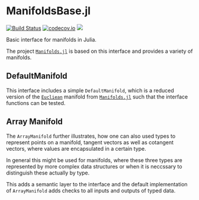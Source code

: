 # ManifoldsBase.jl

[![Build Status](https://travis-ci.org/JuliaNLSolvers/ManifoldsBase.jl.svg?branch=master)](https://travis-ci.org/JuliaNLSolvers/ManifoldsBase.jl/) [![codecov.io](http://codecov.io/github/JuliaNLSolvers/ManifoldsBase.jl/coverage.svg?branch=master)](https://codecov.io/gh/JuliaNLSolvers/ManifoldsBase.jl/)
[![](https://img.shields.io/badge/docs-dev-blue.svg)](https://julianlsolvers.github.io/Manifolds.jl/latest/)


Basic interface for manifolds in Julia.

The project [`Manifolds.jl`](https://github.com/JuliaNLSolvers/Manifolds.jl)
is based on this interface and provides a variety of manifolds.

## DefaultManifold

This interface includes a simple `DefaultManifold`, which is a reduced version
of the [`Eucliean`](https://github.com/JuliaNLSolvers/Manifolds.jl/blob/master/src/Euclidean.jl)
manifold from [`Manifolds.jl`](https://github.com/JuliaNLSolvers/Manifolds.jl)
such that the interface functions can be tested.

## Array Manifold

The `ArrayManifold` further illustrates, how one can also used types to
represent points on a manifold, tangent vectors as well as cotangent vectors,
where values are encapsulated in a certain type.

In general this might be used for manifolds, where these three types are represented
by more complex data structures or when it is neccssary to distinguish these
actually by type.

This adds a semantic layer to the interface and the default implementation of
`ArrayManifold` adds checks to all inputs and outputs of typed data.
